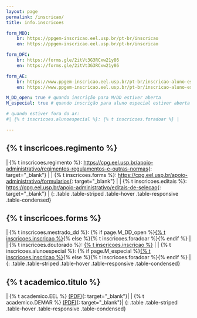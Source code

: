 ```yaml
---
layout: page
permalink: /inscricao/
title: info.inscricoes

form_MDD:
    br: https://ppgem-inscricao.eel.usp.br/pt-br/inscricao
    en: https://ppgem-inscricao.eel.usp.br/pt-br/inscricao

form_DFC:
    br: https://forms.gle/2itVt3G3RCxw21y86
    en: https://forms.gle/2itVt3G3RCxw21y86

form_AE:
    br: https://www.ppgem-inscricao.eel.usp.br/pt-br/inscricao-aluno-especial
    en: https://www.ppgem-inscricao.eel.usp.br/pt-br/inscricao-aluno-especial

M_DD_open: true # quando inscrição para M/DD estiver aberta
M_especial: true # quando inscrição para aluno especial estiver aberta

# quando estiver fora do ar:
#| {% t inscricoes.alunoespecial %}: {% t inscricoes.foradoar %} |

---
```


## {% t inscricoes.regimento %}

| {% t inscricoes.regimento %}: <https://cpg.eel.usp.br/apoio-administrativo/regimentos-regulamentos-e-outras-normas>{: target="_blank"} |
| {% t inscricoes.forms %}: <https://cpg.eel.usp.br/apoio-administrativo/formularios>{: target="_blank"} |
| {% t inscricoes.editais %}: <https://cpg.eel.usp.br/apoio-administrativo/editais-de-selecao>{: target="_blank"} |
{: .table .table-striped .table-hover .table-responsive .table-condensed}

## {% t inscricoes.forms %}

| {% t inscricoes.mestrado_dd %}: {% if page.M_DD_open %}<a href="{% if site.lang == 'en' %}{{page.form_MDD.en}}{%else%}{{page.form_MDD.br}}{%endif%}" target="_blank">{% t inscricoes.inscricao %}</a>{% else %}{% t inscricoes.foradoar %}{% endif %} |
| {% t inscricoes.doutorado %}: <a href="{% if site.lang == 'en' %}{{page.form_DFC.en}}{%else%}{{page.form_DFC.br}}{%endif%}" target="_blank">{% t inscricoes.inscricao %}</a> |
| {% t inscricoes.alunoespecial %}: {% if page.M_especial %}<a href="{% if site.lang == 'en' %}{{page.form_AE.en}}{%else%}{{page.form_AE.br}}{%endif%}" target="_blank">{% t inscricoes.inscricao %}</a>{% else %}{% t inscricoes.foradoar %}{% endif %} |
{: .table .table-striped .table-hover .table-responsive .table-condensed}

## {% t academico.titulo %}

| {% t academico.EEL %} [(PDF)]({{site.baseurl}}/../../assets/proj_acad/PA-EEL.pdf){: target="_blank"}|
| {% t academico.DEMAR %} [(PDF)]({{site.baseurl}}/../../assets/proj_acad/PA-Demar.pdf){: target="_blank"}|
{: .table .table-striped .table-hover .table-responsive .table-condensed}


